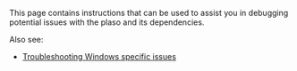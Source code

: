 This page contains instructions that can be used to assist you in debugging potential issues with the plaso and its dependencies.

Also see:

* [Troubleshooting Windows specific issues](https://github.com/log2timeline/plaso/wiki/Troubleshooting-Windows)
